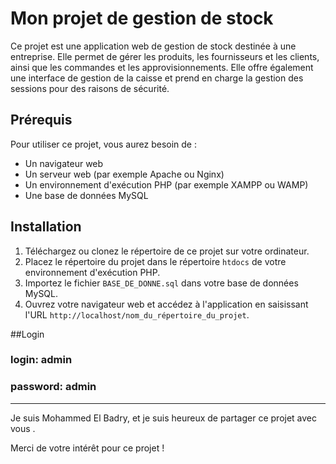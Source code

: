 # Mon projet de gestion de stock

Ce projet est une application web de gestion de stock destinée à une entreprise. Elle permet de gérer les produits, les fournisseurs et les clients, ainsi que les commandes et les approvisionnements. Elle offre également une interface de gestion de la caisse et prend en charge la gestion des sessions pour des raisons de sécurité.
## Prérequis

Pour utiliser ce projet, vous aurez besoin de :

- Un navigateur web
- Un serveur web (par exemple Apache ou Nginx)
- Un environnement d'exécution PHP (par exemple XAMPP ou WAMP)
- Une base de données MySQL

## Installation

1. Téléchargez ou clonez le répertoire de ce projet sur votre ordinateur.
2. Placez le répertoire du projet dans le répertoire `htdocs` de votre environnement d'exécution PHP.
3. Importez le fichier `BASE_DE_DONNE.sql` dans votre base de données MySQL.
5. Ouvrez votre navigateur web et accédez à l'application en saisissant l'URL `http://localhost/nom_du_répertoire_du_projet`.

##Login 

### login: admin 
### password: admin

---
Je suis Mohammed El Badry, et je suis heureux de partager ce projet avec vous .

Merci de votre intérêt pour ce projet !
